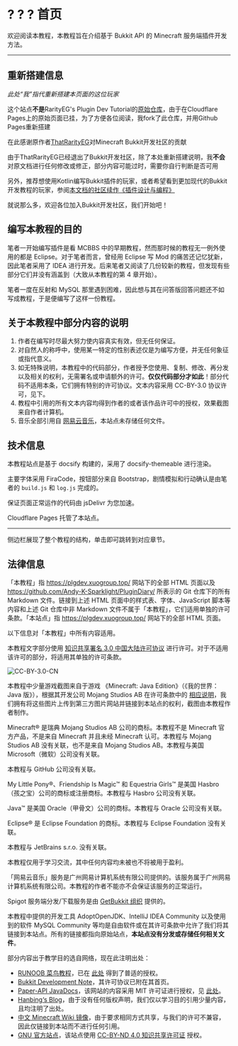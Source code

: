 # ? ? ? 首页

欢迎阅读本教程，本教程旨在介绍基于 Bukkit API 的 Minecraft 服务端插件开发方法。

---

## 重新搭建信息

*此处“我”指代重新搭建本页面的这位玩家*

这个站点**不是**RarityEG's Plugin Dev Tutorial的[原始仓库](https://github.com/Andy-K-Sparklight/PluginDiary)，由于在Cloudflare Pages上的原始页面已挂，为了方便各位阅读，我fork了此仓库，并用Github Pages重新搭建

在此感谢原作者[ThatRarityEG](https://github.com/Andy-K-Sparklight)对Minecraft Bukkit开发社区的贡献

由于ThatRarityEG已经退出了Bukkit开发社区，除了本处重新搭建说明，我**不会**对原文档进行任何修改或修正，部分内容可能过时，需要你自行判断是否可用

另外，推荐想使用Kotlin编写Bukkit插件的玩家，或者希望看到更加现代的Bukkit开发教程的玩家，参阅[本文档的社区续作《插件设计与编程》](https://bpd.skjsjhb.moe/)

就说那么多，欢迎各位加入Bukkit开发社区，我们开始吧！

## 编写本教程的目的

笔者一开始编写插件是看 MCBBS 中的早期教程，然而那时候的教程无一例外使用的都是 Eclipse。对于笔者而言，曾经用 Eclipse 写 Mod 的痛苦还记忆犹新，因此笔者采用了 IDEA 进行开发。后来笔者又阅读了几份较新的教程，但发现有些部分它们并没有涵盖到（大致从本教程的第 4 章开始）。

笔者一度在反射和 MySQL 那里遇到困难，因此想与其在问答版回答问题还不如写成教程，于是便编写了这样一份教程。

## 关于本教程中部分内容的说明

1. 作者在编写时尽最大努力使内容真实有效，但无任何保证。
2. 对自然人的称呼中，使用某一特定的性别表述仅是为编写方便，并无任何象征或指代意义。
3. 如无特殊说明，本教程中的代码部分，作者授予您使用、复制、修改、再分发以及相关的权利，无需署名或申请额外的许可。**仅仅代码部分才如此**！部分代码不适用本条，它们拥有特别的许可协议。文本内容采用 CC-BY-3.0 协议许可，见下。
4. 教程中引用的所有文本内容均得到作者的或者该作品许可中的授权，效果截图来自作者计算机。
5. 音乐全部引用自 [网易云音乐](https://music.163.com)，本站点未存储任何文件。

## 技术信息

本教程站点是基于 docsify 构建的，采用了 docsify-themeable 进行渲染。

主要字体采用 FiraCode，按钮部分来自 Bootstrap，剧情模拟和行动确认是由笔者的 `build.js` 和 `log.js` 完成的。

保证页面正常运作的代码由 jsDelivr 为您加速。

Cloudflare Pages 托管了本站点。

---

侧边栏展现了整个教程的结构，单击即可跳转到对应章节。

## 法律信息

「本教程」指 https://plgdev.xuogroup.top/ 网站下的全部 HTML 页面以及 https://github.com/Andy-K-Sparklight/PluginDiary/ 所表示的 Git 仓库下的所有 Markdown 文件。链接到上述 HTML 页面中的样式表、字体、JavaScript 脚本等内容和上述 Git 仓库中非 Markdown 文件不属于「本教程」，它们适用单独的许可条款。「本站点」指 https://plgdev.xuogroup.top/ 网站下的全部 HTML 页面。

以下信息对「本教程」中所有内容适用。

本教程文字部分使用 [知识共享署名 3.0 中国大陆许可协议](https://creativecommons.org/licenses/by/3.0/cn/) 进行许可。对于不适用该许可的部分，将适用其单独的许可条款。

![CC-BY-3.0-CN](https://cdn.jsdelivr.net/gh/Andy-K-Sparklight/PluginDiary/master/img/by.svg)

本教程中少量游戏截图来自于游戏 《Minecraft: Java Edition》（《我的世界：Java 版》），根据其开发公司 Mojang Studios AB 在许可条款中的 [相应说明](https://account.mojang.com/terms?ref=ft#brand)，我们拥有将这些图片上传到第三方图片网站并链接到本站点的权利，截图由本教程作者制作。

Minecraft® 是瑞典 Mojang Studios AB 公司的商标。本教程不是 Minecraft 官方产品，不是来自 Minecraft 并且未经 Minecraft 认可。本教程与 Mojang Studios AB  没有关联，也不是来自 Mojang Studios AB。本教程与美国 Microsoft（微软）公司没有关联。

本教程与 GitHub 公司没有关联。

My Little Pony®、Friendship Is Magic™ 和 Equestria Girls™ 是美国 Hasbro（孩之宝）公司的商标或注册商标。本教程与 Hasbro 公司没有关联。

Java™ 是美国 Oracle（甲骨文）公司的商标。本教程与 Oracle 公司没有关联。

Eclipse® 是 Eclipse Foundation 的商标。本教程与 Eclipse Foundation 没有关联。

本教程与 JetBrains s.r.o. 没有关联。

本教程仅用于学习交流，其中任何内容均未被也不将被用于盈利。

「网易云音乐」服务是广州网易计算机系统有限公司提供的。该服务属于广州网易计算机系统有限公司。本教程的作者不能亦不会保证该服务的正常运行。

Spigot 服务端分发/下载服务是由 [GetBukkit 组织](https://getbukkit.org/) 提供的。

本教程中提供的开发工具 AdoptOpenJDK、IntelliJ IDEA Community 以及使用到的软件 MySQL Community 等均是自由软件或在其许可条款中允许了我们将其链接到本站点。所有的链接都指向原始站点，**本站点没有分发或存储任何相关文件**。

部分内容出于教学目的选自网络，现在此注明出处：

- [RUNOOB 菜鸟教程](https://www.runoob.com)，已在 [此处](https://www.runoob.com/disclaimer) 得到了普适的授权。
- [Bukkit Development Note](https://bdn.tdiant.net)，其许可协议已附在其首页。
- [Paper-API JavaDocs](https://papermc.io/javadocs/paper/1.16/overview-summary.html)，该网站的内容采用 MIT 许可证进行授权，见 [此处](https://github.com/PaperMC/papermc.io/blob/master/LICENSE)。
- [Hanbing‘s Blog](https://hanbings.github.io/2020/08/17/%E7%A5%9E%E5%A5%87%E7%9A%84Bukkit%E7%AC%94%E8%AE%B0-%E6%8F%92%E4%BB%B6%E5%AF%B9%E5%85%B6%E4%BB%96%E6%8F%92%E4%BB%B6%E7%9A%84%E8%BD%AF%E4%BE%9D%E8%B5%96/)，由于没有任何版权声明，我们仅以学习目的引用少量内容，且均注明了出处。
- [中文 Minecraft Wiki 镜像](https://wiki.biligame.com/mc/Minecraft_Wiki)，由于要求相同方式共享，与我们的许可不兼容，因此仅链接到本站而不进行任何引用。
- [GNU 官方站点](https://www.gnu.org)，该站点使用 [CC-BY-ND 4.0 知识共享许可证](https://creativecommons.org/licenses/by-nd/4.0/) 授权。

